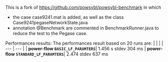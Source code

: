 This is a fork of https://github.com/powsybl/powsybl-benchmark in which
- the case case9241.mat is added, as well as the class Case9241pegaseNetworkState.java
- annotation @Benchmark are commented in BenchmarkRunner.java to reduce the test to the Pegase case.

Performances results:
The performances result based on 20 runs are:
| | |
| --- | --- |
| **power-flow ```BASIC_LF_PARAMTERS```**| 1.456 s stdev 304 ms
| **power-flow ```STANDARD_LF_PARAMTERS```**| 2.474 stdev 637 ms
